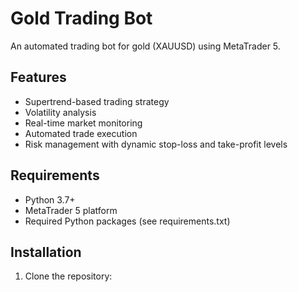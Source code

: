 # Gold Trading Bot

An automated trading bot for gold (XAUUSD) using MetaTrader 5.

## Features

- Supertrend-based trading strategy
- Volatility analysis
- Real-time market monitoring
- Automated trade execution
- Risk management with dynamic stop-loss and take-profit levels

## Requirements

- Python 3.7+
- MetaTrader 5 platform
- Required Python packages (see requirements.txt)

## Installation

1. Clone the repository: 